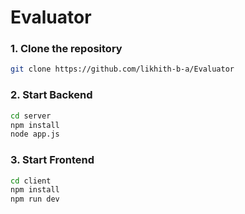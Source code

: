 # Evaluator

### 1. Clone the repository

```bash
git clone https://github.com/likhith-b-a/Evaluator
```

### 2. Start Backend

```bash
cd server
npm install
node app.js
```

### 3. Start Frontend

```bash
cd client
npm install
npm run dev
```
